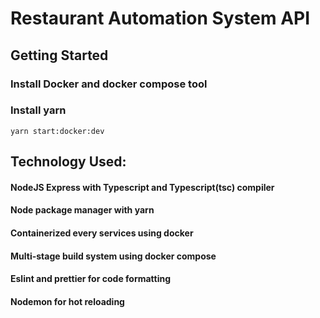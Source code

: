 # Restaurant Automation System API

## Getting Started

### Install Docker and docker compose tool

### Install yarn

```
yarn start:docker:dev
```

## Technology Used:

#### NodeJS Express with Typescript and Typescript(tsc) compiler

#### Node package manager with yarn

#### Containerized every services using docker

#### Multi-stage build system using docker compose

#### Eslint and prettier for code formatting

#### Nodemon for hot reloading
